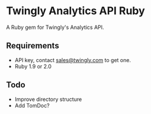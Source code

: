 # Twingly Analytics API Ruby

A Ruby gem for Twingly's Analytics API.

## Requirements

* API key, contact sales@twingly.com to get one.
* Ruby 1.9 or 2.0

## Todo

* Improve directory structure
* Add TomDoc?

